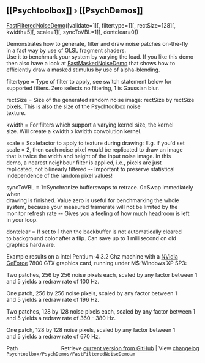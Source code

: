 ## [[Psychtoolbox]] &#8250; [[PsychDemos]]

[FastFilteredNoiseDemo](FastFilteredNoiseDemo)([validate=1][, filtertype=1][, rectSize=128][, kwidth=5][, scale=1][, syncToVBL=1][, dontclear=0])  
  
Demonstrates how to generate, filter and draw noise patches on-the-fly   
in a fast way by use of GLSL fragment shaders.  
Use it to benchmark your system by varying the load. If you like this demo  
then also have a look at [FastMaskedNoiseDemo](FastMaskedNoiseDemo) that shows how to  
efficiently draw a masked stimulus by use of alpha-blending.  
  
filtertype = Type of filter to apply, see switch statement below for  
supported filters. Zero selects no filtering, 1 is Gaussian blur.  
  
rectSize = Size of the generated random noise image: rectSize by rectSize  
           pixels. This is also the size of the Psychtoolbox noise  
           texture.  
  
kwidth = For filters which support a varying kernel size, the kernel  
size. Will create a kwidth x kwidth convolution kernel.  
  
scale = Scalefactor to apply to texture during drawing: E.g. if you'd set  
scale = 2, then each noise pixel would be replicated to draw an image  
that is twice the width and height of the input noise image. In this  
demo, a nearest neighbour filter is applied, i.e., pixels are just  
replicated, not bilinearly filtered -- Important to preserve statistical  
independence of the random pixel values!  
  
syncToVBL = 1=Synchronize bufferswaps to retrace. 0=Swap immediately when  
drawing is finished. Value zero is useful for benchmarking the whole  
system, because your measured framerate will not be limited by the  
monitor refresh rate -- Gives you a feeling of how much headroom is left  
in your loop.  
  
dontclear = If set to 1 then the backbuffer is not automatically cleared  
to background color after a flip. Can save up to 1 millisecond on old  
graphics hardware.  
  
Example results on a Intel Pentium-4 3.2 Ghz machine with a [NVidia](NVidia)  
[GeForce](GeForce) 7800 GTX graphics card, running under M$-Windows XP SP3:  
  
Two patches, 256 by 256 noise pixels each, scaled by any factor between 1  
and 5 yields a redraw rate of 100 Hz.  
  
One patch, 256 by 256 noise pixels, scaled by any factor between 1  
and 5 yields a redraw rate of 196 Hz.  
  
Two patches, 128 by 128 noise pixels each, scaled by any factor between 1  
and 5 yields a redraw rate of 360 - 380 Hz.  
  
One patch, 128 by 128 noise pixels, scaled by any factor between 1  
and 5 yields a redraw rate of 670 Hz.  




<div class="code_header" style="text-align:right;">
  <span style="float:left;">Path&nbsp;&nbsp;</span> <span class="counter">Retrieve <a href=
  "https://raw.github.com/Psychtoolbox-3/Psychtoolbox-3/beta/Psychtoolbox/PsychDemos/FastFilteredNoiseDemo.m">current version from GitHub</a> | View <a href=
  "https://github.com/Psychtoolbox-3/Psychtoolbox-3/commits/beta/Psychtoolbox/PsychDemos/FastFilteredNoiseDemo.m">changelog</a></span>
</div>
<div class="code">
  <code>Psychtoolbox/PsychDemos/FastFilteredNoiseDemo.m</code>
</div>

